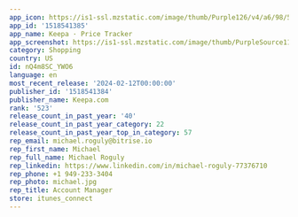 ```yaml
---
app_icon: https://is1-ssl.mzstatic.com/image/thumb/Purple126/v4/a6/98/53/a6985303-1590-e0a0-5b81-d0b6644121df/AppIcon-1x_U007emarketing-0-7-0-0-85-220-0.png/1024x1024bb.png
app_id: '1518541385'
app_name: Keepa · Price Tracker
app_screenshot: https://is1-ssl.mzstatic.com/image/thumb/PurpleSource112/v4/cc/82/f0/cc82f075-db19-cd1e-0a88-ca5a117c8ace/01b29a79-9a33-40a8-83e2-2e5dc331cd34_en-product-overview-1242x2688.png/1242x2688bb.png
category: Shopping
country: US
id: nQ4m8SC_YWO6
language: en
most_recent_release: '2024-02-12T00:00:00'
publisher_id: '1518541384'
publisher_name: Keepa.com
rank: '523'
release_count_in_past_year: '40'
release_count_in_past_year_category: 22
release_count_in_past_year_top_in_category: 57
rep_email: michael.roguly@bitrise.io
rep_first_name: Michael
rep_full_name: Michael Roguly
rep_linkedin: https://www.linkedin.com/in/michael-roguly-77376710
rep_phone: +1 949-233-3404
rep_photo: michael.jpg
rep_title: Account Manager
store: itunes_connect
---
```

